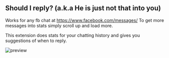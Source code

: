 ## Should I reply? (a.k.a He is just not that into you)
Works for any fb chat at https://www.facebook.com/messages/
To get more messages into stats simply scroll up and load more.

This extension does stats for your chatting history and gives you suggestions of when to reply.

![preview](https://github.com/hanax/should-i-reply/preview.jpg) 
